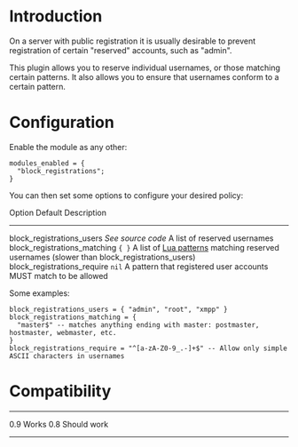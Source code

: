 Introduction
============

On a server with public registration it is usually desirable to prevent
registration of certain "reserved" accounts, such as "admin".

This plugin allows you to reserve individual usernames, or those
matching certain patterns. It also allows you to ensure that usernames
conform to a certain pattern.

Configuration
=============

Enable the module as any other:

    modules_enabled = {
      "block_registrations";
    }

You can then set some options to configure your desired policy:

  Option                         Default             Description
  ------------------------------ ------------------- -----------------------------------------------------------------------------------------------------------------------------------------------
  block_registrations_users      *See source code*   A list of reserved usernames
  block_registrations_matching   `{ }`               A list of [Lua patterns](http://www.lua.org/manual/5.1/manual.html#5.4.1) matching reserved usernames (slower than block_registrations_users)
  block_registrations_require    `nil`               A pattern that registered user accounts MUST match to be allowed

Some examples:

    block_registrations_users = { "admin", "root", "xmpp" }
    block_registrations_matching = {
      "master$" -- matches anything ending with master: postmaster, hostmaster, webmaster, etc.
    }
    block_registrations_require = "^[a-zA-Z0-9_.-]+$" -- Allow only simple ASCII characters in usernames

Compatibility
=============

  ----- -------------
  0.9   Works
  0.8   Should work
  ----- -------------


